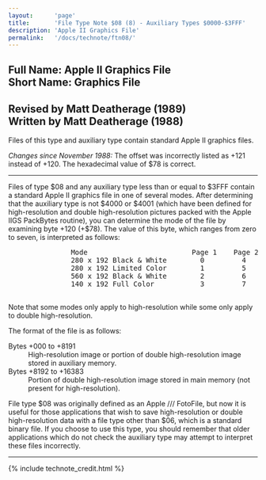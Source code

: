 ```yaml
---
layout:      'page'
title:       'File Type Note $08 (8) - Auxiliary Types $0000-$3FFF'
description: 'Apple II Graphics File'
permalink:   '/docs/technote/ftn08/'
---
```



<h2>Full Name: Apple II Graphics File<br>Short Name: Graphics File</h2>

<h2>Revised by Matt Deatherage (1989)
<br>Written by Matt Deatherage (1988)</h2>

<p>Files of this type and auxiliary type contain standard Apple II
graphics files.</p>

<p><em>Changes since November 1988:</em> The offset was incorrectly listed
as +121 instead of +120.  The hexadecimal value of $78 is correct.</p>

<hr>

<p>Files of type $08 and any auxiliary type less than or equal to $3FFF
contain a standard Apple II graphics file in one of several modes.  After
determining that the auxiliary type is not $4000 or $4001 (which have been
defined for high-resolution and double high-resolution pictures packed
with the Apple IIGS PackBytes routine), you can determine the mode of the
file by examining byte +120 (+$78).  The value of this byte, which ranges
from zero to seven, is interpreted as follows:</p>

<pre>
               Mode                         Page 1    Page 2
               280 x 192 Black & White        0         4
               280 x 192 Limited Color        1         5
               560 x 192 Black & White        2         6
               140 x 192 Full Color           3         7

</pre>

<p>Note that some modes only apply to high-resolution while some only
apply to double high-resolution.</p>

<p>The format of the file is as follows:</p>

<dl>
<dt>Bytes +000 to +8191</dt><dd>High-resolution image or portion of double
high-resolution image stored in auxiliary memory.</dd>
<dt>Bytes +8192 to +16383</dt><dd>Portion of double high-resolution image
stored in main memory (not present for high-resolution).</dd>
</dl>

<p>File type $08 was originally defined as an Apple /// FotoFile, but now
it is useful for those applications that wish to save high-resolution or
double high-resolution data with a file type other than $06, which is a
standard binary file.  If you choose to use this type, you should remember
that older applications which do not check the auxiliary type may attempt
to interpret these files incorrectly.</p>

<hr>

{% include technote_credit.html %}
